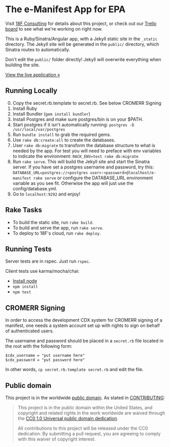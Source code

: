 # The e-Manifest App for EPA

Visit [18F Consulting](https://pages.18f.gov/consulting/projects/epa/e-manifest/) for details about this project, or check out our [Trello board](https://trello.com/b/0geMlbgF/epa-emanifest) to see what we're working on right now.

This is a Ruby/Sinatra/Angular app, with a Jekyll static site in the `_static` directory. The Jekyll site will be generated in the `public/` directory, which Sinatra routes to automatically.

Don't edit the `public/` folder directly! Jekyll will overwrite everything when building the site.

[View the live application »](https://e-manifest.18f.gov)

## Running Locally

0. Copy the secret.rb.template to secret.rb. See below CROMERR Signing
1. Install Ruby
2. Install Bundler (`gem install bundler`)
3. Install Postgres and make sure postgres/bin is on your $PATH.
4. Start postgres if it isn't automatically running: `postgres -D /usr/local/var/postgres`
5. Run `bundle install` to grab the required gems.
4. Use `rake db:create:all` to create the databases.
5. User `rake db:migrate` to transform the database structure to what is
   needed by the app. For test you will need to preface with env
variables to indicate the environment: `RACK_ENV=test rake db:migrate`
6. Run `rake serve`. This will build the Jekyll site and start the Sinatra server. If you have set a postgres username and password, try this: `DATABASE_URL=postgres://<postgres user>:<password>@localhost/e-manifest rake serve` or configure the DATABASE_URL environment variable as you see fit. Otherwise the app will just use the config/database.yml.
7. Go to `localhost:9292` and enjoy!

## Rake Tasks

- To build the static site, run `rake build`.
- To build and serve the app, run `rake serve`.
- To deploy to 18F's cloud, run `rake deploy`.

## Running Tests
Server tests are in rspec. Just run `rspec`.

Client tests use karma/mocha/chai:

- [Install node](https://nodejs.org/en/download/stable/)
- `npm install`
- `npm test`


## CROMERR Signing

In order to access the development CDX system for CROMERR signing of a manifest, one needs a system account set up with rights to sign on behalf of authenticated users.

The username and password should be placed in a `secret.rb` file located in the root with the following form:

	$cdx_username = "put username here"
	$cdx_password = "put password here"

In other words, `cp secret.rb.template secret.rb` and edit the file.

## Public domain

This project is in the worldwide [public domain](LICENSE.md). As stated in [CONTRIBUTING](CONTRIBUTING.md):

> This project is in the public domain within the United States, and copyright and related rights in the work worldwide are waived through the [CC0 1.0 Universal public domain dedication](https://creativecommons.org/publicdomain/zero/1.0/).
>
> All contributions to this project will be released under the CC0 dedication. By submitting a pull request, you are agreeing to comply with this waiver of copyright interest.
